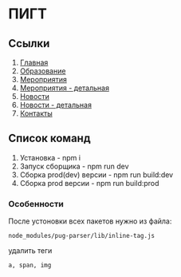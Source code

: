 # ПИГТ

## Ссылки

1. [Главная](https://oaktre.github.io/geshtalt/)
2. [Образование](https://oaktre.github.io/geshtalt/education.html)
3. [Мероприятия](https://oaktre.github.io/geshtalt/events.html)
4. [Мероприятия - детальная](https://oaktre.github.io/geshtalt/events-detail.html)
5. [Новости](https://oaktre.github.io/geshtalt/news.html)
6. [Новости - детальная](https://oaktre.github.io/geshtalt/news-detail.html)
6. [Контакты](https://oaktre.github.io/geshtalt/contacts.html)





## Список команд

1. Установка - npm i
2. Запуск сборщика - npm run dev
3. Сборка prod(dev) версии - npm run build:dev
4. Сборка prod версии - npm run build:prod

### Особенности

После устоновки всех пакетов нужно из файла:
```
node_modules/pug-parser/lib/inline-tag.js
```
удалить теги
```
a, span, img
```
